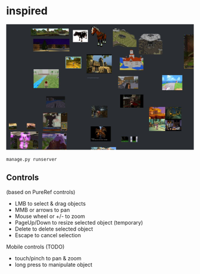 # inspired

![screenshot](doc/screenshot.jpg)

    manage.py runserver

## Controls

(based on PureRef controls)

- LMB to select & drag objects
- MMB or arrows to pan
- Mouse wheel or +/- to zoom
- PageUp/Down to resize selected object (temporary)
- Delete to delete selected object
- Escape to cancel selection

Mobile controls (TODO)

- touch/pinch to pan & zoom
- long press to manipulate object

